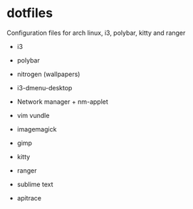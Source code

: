 # dotfiles
  Configuration files for arch linux, i3, polybar, kitty and ranger

- i3
- polybar
- nitrogen (wallpapers)
- i3-dmenu-desktop
- Network manager + nm-applet
- vim vundle 


- imagemagick
- gimp
- kitty
- ranger
- sublime text
- apitrace

